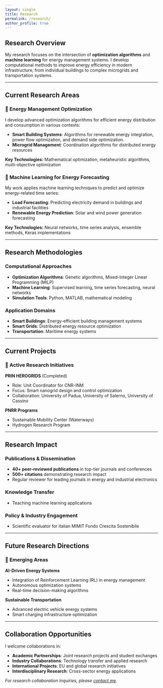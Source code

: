 ```yaml
---
layout: single
title: Research
permalink: /research/
author_profile: true
---
```


## Research Overview

My research focuses on the intersection of **optimization algorithms** and **machine learning** for energy management systems. I develop computational methods to improve energy efficiency in modern infrastructure, from individual buildings to complex microgrids and transportation systems.

---

## Current Research Areas

### 🔋 Energy Management Optimization

I develop advanced optimization algorithms for efficient energy distribution and consumption in various contexts:

- **Smart Building Systems**: Algorithms for renewable energy integration, power flow optimization, and demand side optimization.
- **Microgrid Management**: Coordination algorithms for distributed energy resources

**Key Technologies:** Mathematical optimization, metaheuristic algorithms, multi-objective optimization

### 🤖 Machine Learning for Energy Forecasting

My work applies machine learning techniques to predict and optimize energy-related time series:

- **Load Forecasting**: Predicting electricity demand in buildings and industrial facilities
- **Renewable Energy Prediction**: Solar and wind power generation forecasting

**Key Technologies:** Neural networks, time series analysis, ensemble methods, Keras implementations

---

## Research Methodologies

### Computational Approaches
- **Optimization Algorithms**: Genetic algorithms, Mixed-Integer Linear Programming (MILP)
- **Machine Learning**: Supervised learning, time series forecasting, neural networks
- **Simulation Tools**: Python, MATLAB, mathematical modeling

### Application Domains
- **Smart Buildings**: Energy-efficient building management systems
- **Smart Grids**: Distributed energy resource optimization
- **Transportation**: Maritime energy systems

---

## Current Projects

### 🎯 Active Research Initiatives

**PRIN HEROGRIDS** (Completed)
- Role: Unit Coordinator for CNR-INM
- Focus: Smart nanogrid design and control optimization
- Collaboration: University of Padua, University of Salerno, University of Cassino

**PNRR Programs**
- Sustainable Mobility Center (Waterways)
- Hydrogen Research Program

---

## Research Impact

### Publications & Dissemination
- **40+ peer-reviewed publications** in top-tier journals and conferences
- **500+ citations** demonstrating research impact
- Regular reviewer for leading journals in energy and industrial electronics

### Knowledge Transfer
- Teaching machine learning applications

### Policy & Industry Engagement
- Scientific evaluator for italian MIMIT Fondo Crescita Sostenibile

---

## Future Research Directions

### 🔮 Emerging Areas

**AI-Driven Energy Systems**
- Integration of Reinforcement Learning (RL) in energy management
- Autonomous optimization systems
- Real-time decision-making algorithms

**Sustainable Transportation**
- Advanced electric vehicle energy systems
- Smart charging infrastructure optimization

---

## Collaboration Opportunities

I welcome collaborations in:
- **Academic Partnerships**: Joint research projects and student exchanges
- **Industry Collaborations**: Technology transfer and applied research
- **International Projects**: EU and global research initiatives
- **Interdisciplinary Research**: Cross-sector energy applications

*For research collaboration inquiries, please [contact me](mailto:giuseppe.latona@cnr.it).*